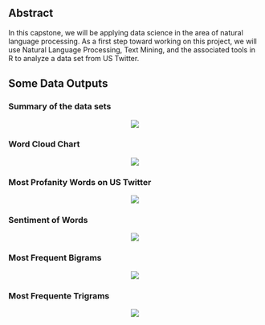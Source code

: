## Abstract
In this capstone, we will be applying data science in the area of natural language processing. As a first step toward working on this project, we will use Natural Language Processing, Text Mining, and the associated tools in R to analyze a data set from US Twitter.

## Some Data Outputs

### Summary of the data sets
<p align="center">
  <img src="https://github.com/rcflorestal/Data-Science-Specialization/blob/main/Data-Science-Capstone/tasks/out/tab_1_summary.png">
</p>

### Word Cloud Chart
<p align="center">
  <img src="https://github.com/rcflorestal/Data-Science-Specialization/blob/main/Data-Science-Capstone/tasks/out/wordCloud.png">
</p>

### Most Profanity Words on US Twitter
<p align="center">
  <img src="https://github.com/rcflorestal/Data-Science-Specialization/blob/main/Data-Science-Capstone/tasks/out/Most_Profanity_Used.png">
</p>

### Sentiment of Words
<p align="center">
  <img src="https://github.com/rcflorestal/Data-Science-Specialization/blob/main/Data-Science-Capstone/tasks/out/SentimentChart.png">
  </p>

### Most Frequent Bigrams
<p align="center">
  <img src="https://github.com/rcflorestal/Data-Science-Specialization/blob/main/Data-Science-Capstone/tasks/out/Most_Frequent_Bigrams.png">
  </p>
  
### Most Frequente Trigrams
<p align="center">
  <img src="https://github.com/rcflorestal/Data-Science-Specialization/blob/main/Data-Science-Capstone/tasks/out/Most_Freq_trigrams.png">
  </p>
